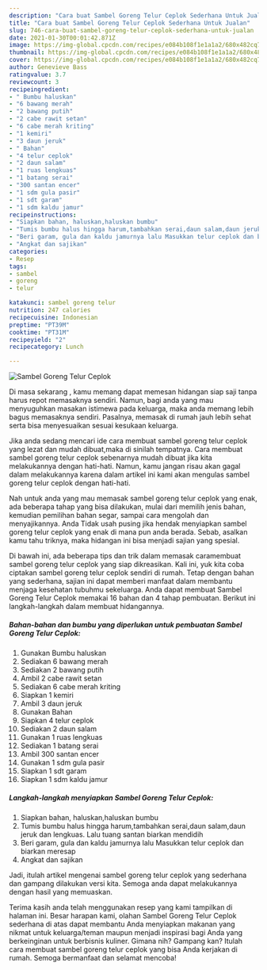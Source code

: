 ```yaml
---
description: "Cara buat Sambel Goreng Telur Ceplok Sederhana Untuk Jualan"
title: "Cara buat Sambel Goreng Telur Ceplok Sederhana Untuk Jualan"
slug: 746-cara-buat-sambel-goreng-telur-ceplok-sederhana-untuk-jualan
date: 2021-01-30T00:01:42.871Z
image: https://img-global.cpcdn.com/recipes/e084b108f1e1a1a2/680x482cq70/sambel-goreng-telur-ceplok-foto-resep-utama.jpg
thumbnail: https://img-global.cpcdn.com/recipes/e084b108f1e1a1a2/680x482cq70/sambel-goreng-telur-ceplok-foto-resep-utama.jpg
cover: https://img-global.cpcdn.com/recipes/e084b108f1e1a1a2/680x482cq70/sambel-goreng-telur-ceplok-foto-resep-utama.jpg
author: Genevieve Bass
ratingvalue: 3.7
reviewcount: 3
recipeingredient:
- " Bumbu haluskan"
- "6 bawang merah"
- "2 bawang putih"
- "2 cabe rawit setan"
- "6 cabe merah kriting"
- "1 kemiri"
- "3 daun jeruk"
- " Bahan"
- "4 telur ceplok"
- "2 daun salam"
- "1 ruas lengkuas"
- "1 batang serai"
- "300 santan encer"
- "1 sdm gula pasir"
- "1 sdt garam"
- "1 sdm kaldu jamur"
recipeinstructions:
- "Siapkan bahan, haluskan,haluskan bumbu"
- "Tumis bumbu halus hingga harum,tambahkan serai,daun salam,daun jeruk dan lengkuas. Lalu tuang santan biarkan mendidih"
- "Beri garam, gula dan kaldu jamurnya lalu Masukkan telur ceplok dan biarkan meresap"
- "Angkat dan sajikan"
categories:
- Resep
tags:
- sambel
- goreng
- telur

katakunci: sambel goreng telur 
nutrition: 247 calories
recipecuisine: Indonesian
preptime: "PT39M"
cooktime: "PT31M"
recipeyield: "2"
recipecategory: Lunch

---
```



![Sambel Goreng Telur Ceplok](https://img-global.cpcdn.com/recipes/e084b108f1e1a1a2/680x482cq70/sambel-goreng-telur-ceplok-foto-resep-utama.jpg)

Di masa  sekarang , kamu memang dapat memesan hidangan siap saji tanpa harus repot memasaknya sendiri. Namun, bagi anda yang mau menyuguhkan masakan istimewa pada keluarga, maka anda memang lebih bagus memasaknya sendiri. Pasalnya, memasak di rumah jauh lebih sehat serta bisa menyesuaikan sesuai kesukaan keluarga.

Jika anda sedang mencari ide cara membuat sambel goreng telur ceplok yang lezat dan mudah dibuat,maka di sinilah tempatnya. Cara membuat sambel goreng telur ceplok  sebenarnya mudah dibuat jika kita melakukannya dengan hati-hati. Namun, kamu jangan risau akan gagal dalam melakukannya 
karena dalam artikel ini kami akan mengulas sambel goreng telur ceplok dengan hati-hati.  



Nah untuk anda yang mau memasak sambel goreng telur ceplok yang enak, ada beberapa tahap yang bisa dilakukan, mulai dari memilih jenis bahan, kemudian pemilihan bahan segar, sampai cara mengolah dan menyajikannya. Anda Tidak usah pusing jika hendak menyiapkan sambel goreng telur ceplok yang enak di mana pun anda berada. Sebab, asalkan kamu  tahu triknya, maka hidangan ini bisa menjadi sajian yang spesial.

Di bawah ini, ada beberapa tips dan trik dalam memasak caramembuat sambel goreng telur ceplok yang siap dikreasikan. Kali ini, yuk kita coba ciptakan sambel goreng telur ceplok sendiri di rumah. Tetap dengan bahan yang sederhana, sajian ini dapat memberi manfaat dalam membantu menjaga kesehatan tubuhmu sekeluarga. Anda dapat membuat Sambel Goreng Telur Ceplok memakai 16 bahan dan 4 tahap pembuatan. Berikut ini langkah-langkah dalam membuat hidangannya.

<!--inarticleads1-->

##### Bahan-bahan dan bumbu yang diperlukan untuk pembuatan Sambel Goreng Telur Ceplok:

1. Gunakan  Bumbu haluskan
1. Sediakan 6 bawang merah
1. Sediakan 2 bawang putih
1. Ambil 2 cabe rawit setan
1. Sediakan 6 cabe merah kriting
1. Siapkan 1 kemiri
1. Ambil 3 daun jeruk
1. Gunakan  Bahan
1. Siapkan 4 telur ceplok
1. Sediakan 2 daun salam
1. Gunakan 1 ruas lengkuas
1. Sediakan 1 batang serai
1. Ambil 300 santan encer
1. Gunakan 1 sdm gula pasir
1. Siapkan 1 sdt garam
1. Siapkan 1 sdm kaldu jamur




<!--inarticleads2-->

##### Langkah-langkah menyiapkan Sambel Goreng Telur Ceplok:

1. Siapkan bahan, haluskan,haluskan bumbu
1. Tumis bumbu halus hingga harum,tambahkan serai,daun salam,daun jeruk dan lengkuas. Lalu tuang santan biarkan mendidih
1. Beri garam, gula dan kaldu jamurnya lalu Masukkan telur ceplok dan biarkan meresap
1. Angkat dan sajikan




Jadi, itulah artikel mengenai  sambel goreng telur ceplok  yang sederhana dan gampang dilakukan versi kita. Semoga anda dapat melakukannya dengan hasil yang memuaskan. 

Terima kasih anda telah menggunakan resep yang kami tampilkan di halaman ini. Besar harapan kami, olahan  Sambel Goreng Telur Ceplok sederhana di atas dapat membantu Anda menyiapkan makanan yang nikmat untuk keluarga/teman maupun menjadi inspirasi bagi Anda yang berkeinginan untuk berbisnis kuliner. Gimana nih? Gampang kan? Itulah cara membuat sambel goreng telur ceplok yang bisa Anda kerjakan di rumah. Semoga bermanfaat dan selamat mencoba!


